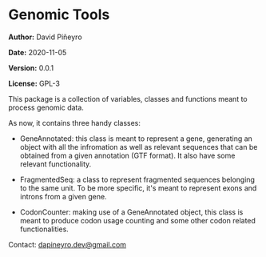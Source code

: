 # Genomic Tools

__Author:__ David Piñeyro

__Date:__ 2020-11-05

__Version:__ 0.0.1

__License:__ GPL-3

This package is a collection of variables, classes and functions meant
to process genomic data.

As now, it contains three handy classes:

- GeneAnnotated: this class is meant to represent a gene, generating
an object with all the infromation as well as relevant sequences that
can be obtained from a given annotation (GTF format). It also have some
relevant functionality.

- FragmentedSeq: a class to represent fragmented sequences belonging to the
same unit. To be more specific, it's meant to represent exons and introns
from a given gene.

- CodonCounter: making use of a GeneAnnotated object, this class is meant to
produce codon usage counting and some other codon related functionalities.


Contact: dapineyro.dev@gmail.com
